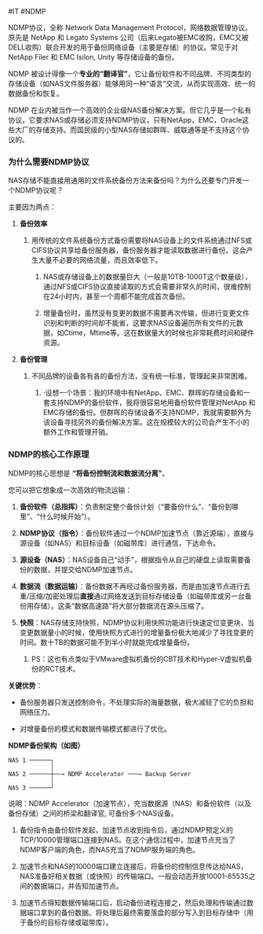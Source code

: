 #IT #NDMP

NDMP协议，全称 Network Data Management Protocol，网络数据管理协议。原先是 NetApp 和 Legato Systems 公司（后来Legato被EMC收购，EMC又被DELL收购）联合开发的用于备份网络设备（主要是存储）的协议。常见于对 NetApp Filer 和 EMC Isilon, Unity 等存储设备的备份。


NDMP 被设计得像一个**专业的“翻译官”**，它让备份软件和不同品牌、不同类型的存储设备（如NAS文件服务器）能够用同一种“语言”交流，从而实现高效、统一的数据备份和恢复。

  

NDMP 在业内被当作一个高效的企业级NAS备份解决方案。但它几乎是一个私有协议，它要求NAS或存储必须支持NDMP协议，只有NetApp，EMC，Oracle这些大厂的存储支持。而国民级的小型NAS存储如群晖、威联通等是不支持这个协议的。


### 为什么需要NDMP协议

NAS存储不能直接用通用的文件系统备份方法来备份吗？为什么还要专门开发一个NDMP协议呢？

主要因为两点：

1. **备份效率**
    
    1. 用传统的文件系统备份方式备份需要将NAS设备上的文件系统通过NFS或CIFS协议共享给备份服务器，备份服务器才能读取数据进行备份。这会产生大量不必要的网络流量，而且效率低下。
        
        1. NAS或存储设备上的数据量巨大（一般是10TB-1000T这个数量级），通过NFS或CIFS协议直接读取的方式会需要非常久的时间，很难控制在24小时内，甚至一个周都不能完成首次备份。
            
        2. 增量备份时，虽然没有变更的数据不需要再次传输，但进行变更文件识别和判断的时间却不能省，这要求NAS设备遍历所有文件的元数据，如Ctime，Mtime等。这在数据量大的时候也非常耗费时间和硬件资源。
            
2. **备份管理**
    
    1. 不同品牌的设备各有各的备份方法，没有统一标准，管理起来非常困难。
        
        1. ·设想一个场景：我的环境中有NetApp、EMC、群晖的存储设备和一套支持NDMP的备份软件，我将很容易地用备份软件管理对NetApp 和 EMC存储的备份。但群晖的存储设备不支持NDMP，我就需要额外为该设备寻找另外的备份解决方案。这在规模较大的公司会产生不小的额外工作和管理开销。
            

  

### NDMP的核心工作原理

NDMP的核心思想是 **“将备份控制流和数据流分离”**。

您可以把它想象成一次高效的物流运输：

1. **备份软件（总指挥）**：负责制定整个备份计划（“要备份什么”、“备份到哪里”、“什么时候开始”）。
    
2. **NDMP协议（指令）**：备份软件通过一个NDMP加速节点（靠近源端），直接与源设备（如NAS）和目标设备（如磁带库）进行通信，下达命令。
    
3. **源设备（NAS）**：NAS设备自己“动手”，根据指令从自己的硬盘上读取需要备份的数据，并提交给NDMP加速节点。
    
4. **数据流（数据运输）**：备份数据不再经过备份服务器，而是由加速节点进行去重/压缩/加密处理后**直接**通过网络发送到目标存储设备（如磁带库或另一台备份用存储）。这条“数据高速路”将大部分数据流在源头压缩了。
    
5. **快照**：NAS存储支持快照，NDMP协议利用快照功能进行快速定位变更块，当变更数据量小的时候，使用快照方式进行的增量备份极大地减少了寻找变更的时间。数十TB的数据可能不到半小时就能完成增量备份。
    
    1. PS：这也有点类似于VMware虚拟机备份的CBT技术和Hyper-V虚拟机备份的RCT技术。
        

**关键优势**：

- 备份服务器只发送控制命令，不处理实际的海量数据，极大减轻了它的负担和网络压力。
    
- 对增量备份的模式和数据传输模式都进行了优化。
    

  

**NDMP备份架构（如图）**
```
NAS 1 ──────┐ 
            │ 
NAS 2 ──────┼──→ NDMP Accelerator ───→ Backup Server 
            │ 
NAS 3 ──────┘
```


说明：NDMP Accelerator（加速节点），充当数据源（NAS）和备份软件（以及备份存储）之间的桥梁和翻译官, 可备份多个NAS设备。

1. 备份指令由备份软件发起，加速节点收到指令后，通过NDMP预定义的TCP/10000管理端口连接到NAS。在这个通信过程中，加速节点充当了NDMP客户端的角色，而NAS充当了NDMP服务端的角色。
    
2. 加速节点和NAS的10000端口建立连接后，将备份的控制信息传达给NAS，NAS准备好相关数据（或快照）的传输端口。一般会动态开放10001-65535之间的数据端口，并告知加速节点。
    
3. 加速节点得知数据传输端口后，启动备份进程连接之，然后处理和传输通过数据端口拿到的备份数据。将处理后最终需要落盘的部分写入到目标存储中（用于备份的目标存储或磁带库）。
